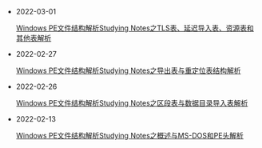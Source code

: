 - 2022-03-01

  [Windows PE文件结构解析Studying Notes之TLS表、延迟导入表、资源表和其他表解析](https://www.21r000.top/article/735341d2.html)

- 2022-02-27

  [Windows PE文件结构解析Studying Notes之导出表与重定位表结构解析](https://www.21r000.top/article/61ca529c.html)

- 2022-02-26

  [Windows PE文件结构解析Studying Notes之区段表与数据目录导入表解析](https://www.21r000.top/article/d979d2ac.html)

- 2022-02-13

  [Windows PE文件结构解析Studying Notes之概述与MS-DOS和PE头解析](https://www.21r000.top/article/ac0ed2e7.html)